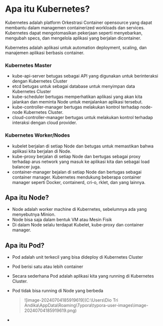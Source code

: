 # Apa itu Kubernetes?

Kubernetes adalah platform Orkestrasi Container opensource yang dapat membantu dalam managemen containerized workloads dan services. Kubernetes dapat mengotomasikan pekerjaan seperti menyebarkan, mengubah specs, dan mengelola aplikasi yang berjalan dicontainer.

Kubernetes adalah aplikasi untuk automation deployment, scaling, dan manajemen aplikasi berbasis container.

### Kubernetes Master

- kube-api-server betugas sebagai API yang digunakan untuk berinteraksi dengan Kubernetes Cluster
- etcd betugas untuk sebagai database untuk menyimpan data Kubernetes Cluster
- kube-scheduler bertugas memperhatikan aplikasi yang akan kita jalankan dan meminta Node untuk menjalankan aplikasi tersebut.
- kube-controller-manager bertugas melakukan kontrol terhadap node-node Kubernetes Cluster.
- cloud-controller-manager bertugas untuk melakukan kontrol terhadap interaksi dengan cloud provider.

### Kubernetes Worker/Nodes

- kubelet berjalan di setiap Node dan betugas untuk memastikan bahwa aplikasi kita berjalan di Node.
- kube-proxy berjalan di setiap Node dan bertugas sebagai proxy terhadap arus network yang masuk ke aplikasi kita dan sebagai load balancer juga.
- container-manager bejalan di setiap Node dan bertugas sebagai container manager. Kubernetes mendukung beberapa container manager seperti Docker, containerd, cri-o, rklet, dan yang lainnya.



## Apa itu Node?

- Node adalah worker machine di Kubernetes, sebelumnya ada yang menyebutnya Minion.
- Node bisa saja dalam bentuk VM atau Mesin Fisik
- Di dalam Node selalu terdapat Kubelet, kube-proxy dan container manager.

## Apa itu Pod?

- Pod adalah unit terkecil yang bisa dideploy di Kubernetes Cluster

- Pod berisi satu atau lebih container

- Secara sederhana Pod adalah aplikasi kita yang running di Kubernetes Cluster.

- Pod tidak bisa running di Node yang berbeda

  > ![image-20240704185919619](C:\Users\Dio Tri Andika\AppData\Roaming\Typora\typora-user-images\image-20240704185919619.png)

- 

